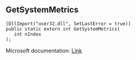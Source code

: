 ## GetSystemMetrics

```
[DllImport("user32.dll", SetLastError = true)]
public static extern int GetSystemMetrics(
   int nIndex
);
```

Microsoft documentation: [Link](https://docs.microsoft.com/en-us/windows/win32/api/winuser/nf-winuser-getsystemmetrics)
